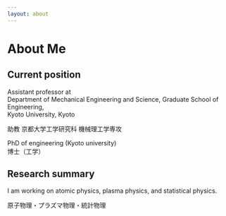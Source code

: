 ```yaml
---
layout: about 
---
```


# About Me

## Current position
Assistant professor at  
Department of Mechanical Engineering and Science, Graduate School of Engineering,  
Kyoto University, Kyoto  

助教 京都大学工学研究科 機械理工学専攻

PhD of engineering (Kyoto university)  
博士（工学）


## Research summary
I am working on atomic physics, plasma physics, and statistical physics.

原子物理・プラズマ物理・統計物理


<br/>

